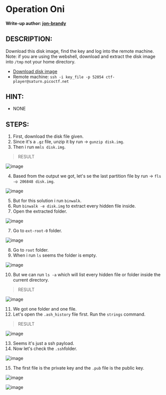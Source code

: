 # Operation Oni
#### Write-up author: [jon-brandy]()
## DESCRIPTION:
Download this disk image, find the key and log into the remote machine.
Note: if you are using the webshell, download and extract the disk image into `/tmp` not your home directory.
- [Download disk image]()
- Remote machine: `ssh -i key_file -p 52054 ctf-player@saturn.picoctf.net`
## HINT:
- NONE
## STEPS:
1. First, download the disk file given.
2. Since it's a `.gz` file, unzip it by run -> `gunzip disk.img`.
3. Then i run `mmls disk.img`.

> RESULT

![image](https://user-images.githubusercontent.com/70703371/182285628-524bd9e4-2762-4260-8799-5d5c6d250268.png)

4. Based from the output we got, let's se the last partition file by run -> `fls -o 206848 disk.img`.

![image](https://user-images.githubusercontent.com/70703371/182288253-207f5fee-827d-4d5e-919e-1cdd53bce1c3.png)

5. But for this solution i run `binwalk`.
6. Run `binwalk -e disk.img` to extract every hidden file inside.
7. Open the extracted folder.

![image](https://user-images.githubusercontent.com/70703371/182285733-7688da31-a210-45b4-96fb-08bab302363a.png)

7. Go to `ext-root-0` folder.

![image](https://user-images.githubusercontent.com/70703371/182285814-dd966419-823b-4b14-8c20-87bb59028a59.png)

8. Go to `root` folder.
9. When i run `ls` seems the folder is empty.

![image](https://user-images.githubusercontent.com/70703371/182285922-6e40cd05-b310-4771-96d6-e17a4652a07a.png)

10. But we can run `ls -a` which will list every hidden file or folder inside the current directory.

> RESULT

![image](https://user-images.githubusercontent.com/70703371/182285994-4ccee732-7d76-40d8-914f-514c44f90e29.png)

11. We got one folder and one file.
12. Let's open the `.ash_history` file first. Run the `strings` command.

> RESULT

![image](https://user-images.githubusercontent.com/70703371/182286203-f5adbc00-51a4-4651-9a57-bd8920d6183b.png)

13. Seems it's just a ssh payload.
14. Now let's check the `.ssh`folder.

![image](https://user-images.githubusercontent.com/70703371/182286301-93c391a1-7c2e-444c-9f28-29b66f3a93a0.png)

15. The first file is the private key and the `.pub` file is the public key.

![image](https://user-images.githubusercontent.com/70703371/182286402-28e3d899-f941-4c53-a94c-e31c16d6b6fd.png)

![image](https://user-images.githubusercontent.com/70703371/182286423-d78fe840-5c5d-452f-aabe-5e77e8eca96a.png)

